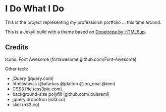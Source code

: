 # I Do What I Do

This is the project representing my professional portfolio ... this time around.

This is a Jekyll build with a theme based on [Dopetrope by HTML5up](https://github.com/CloudCannon/DopeTrope-Jekyll-Theme).

## Credits
Icons:
	Font Awesome (fortawesome.github.com/Font-Awesome)

Other tech:
- jQuery (jquery.com)
- html5shiv.js (@afarkas @jdalton @jon_neal @rem)
- CSS3 Pie (css3pie.com)
- background-size polyfill (github.com/louisremi)
- jquery.dropotron (n33.co)
- skel (n33.co)
